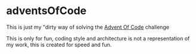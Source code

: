 # adventsOfCode
This is just my "dirty way of solving the [Advent Of Code](https://adventofcode.com) challenge

This is only for fun, coding style and architecture is not a representation of my work, this is created for speed and fun.
